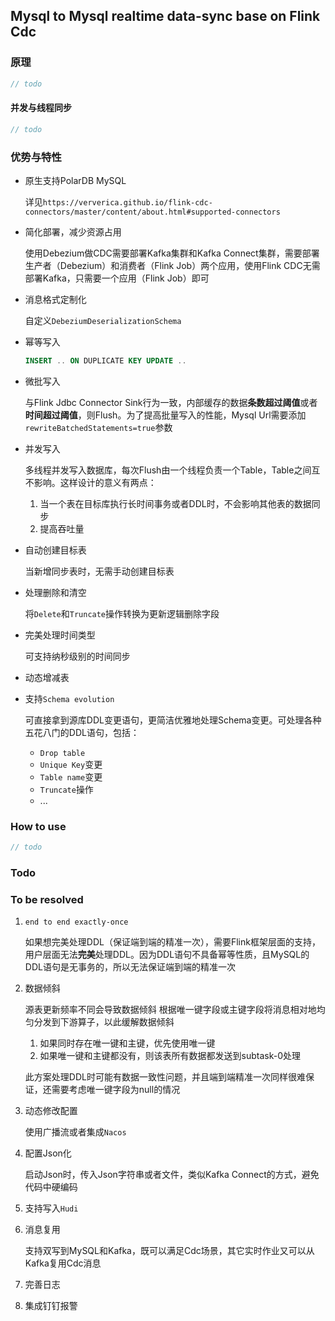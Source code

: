 ## Mysql to Mysql realtime data-sync base on Flink Cdc

### 原理

```java
// todo
```

#### 并发与线程同步

```java
// todo
```

### 优势与特性

* 原生支持PolarDB MySQL
  
  详见`https://ververica.github.io/flink-cdc-connectors/master/content/about.html#supported-connectors`
  
* 简化部署，减少资源占用

  使用Debezium做CDC需要部署Kafka集群和Kafka Connect集群，需要部署生产者（Debezium）和消费者（Flink Job）两个应用，使用Flink CDC无需部署Kafka，只需要一个应用（Flink Job）即可

* 消息格式定制化

  自定义`DebeziumDeserializationSchema`

* 幂等写入
  ```sql
  INSERT .. ON DUPLICATE KEY UPDATE ..
  ```

* 微批写入

  与Flink Jdbc Connector Sink行为一致，内部缓存的数据**条数超过阈值**或者**时间超过阈值**，则Flush。为了提高批量写入的性能，Mysql Url需要添加`rewriteBatchedStatements=true`参数

* 并发写入

  多线程并发写入数据库，每次Flush由一个线程负责一个Table，Table之间互不影响。这样设计的意义有两点：

  1. 当一个表在目标库执行长时间事务或者DDL时，不会影响其他表的数据同步
  2. 提高吞吐量

* 自动创建目标表

  当新增同步表时，无需手动创建目标表

* 处理删除和清空

  将`Delete`和`Truncate`操作转换为更新逻辑删除字段

* 完美处理时间类型

  可支持纳秒级别的时间同步

* 动态增减表

* 支持`Schema evolution`

  可直接拿到源库DDL变更语句，更简洁优雅地处理Schema变更。可处理各种五花八门的DDL语句，包括：

  * `Drop table`
  * `Unique Key`变更
  * `Table name`变更
  * `Truncate`操作
  * ...

### How to use

```java
// todo
```

### Todo

### To be resolved

1. `end to end exactly-once`
   
   如果想完美处理DDL（保证端到端的精准一次），需要Flink框架层面的支持，用户层面无法**完美**处理DDL。因为DDL语句不具备幂等性质，且MySQL的DDL语句是无事务的，所以无法保证端到端的精准一次

2. 数据倾斜

   源表更新频率不同会导致数据倾斜
   根据唯一键字段或主键字段将消息相对地均匀分发到下游算子，以此缓解数据倾斜

   1. 如果同时存在唯一键和主键，优先使用唯一键
   2. 如果唯一键和主键都没有，则该表所有数据都发送到subtask-0处理


   此方案处理DDL时可能有数据一致性问题，并且端到端精准一次同样很难保证，还需要考虑唯一键字段为null的情况

3. 动态修改配置

   使用广播流或者集成`Nacos`

4. 配置Json化

   启动Json时，传入Json字符串或者文件，类似Kafka Connect的方式，避免代码中硬编码

5. 支持写入`Hudi`

6. 消息复用

   支持双写到MySQL和Kafka，既可以满足Cdc场景，其它实时作业又可以从Kafka复用Cdc消息

7. 完善日志

8. 集成钉钉报警